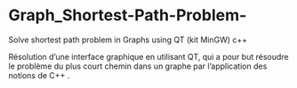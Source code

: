 # Graph_Shortest-Path-Problem-
Solve shortest path problem in Graphs using QT (kit MinGW) c++ 

Résolution d’une interface graphique en utilisant QT, qui a pour but résoudre le problème du plus court chemin dans un graphe par l’application des notions de C++ .
